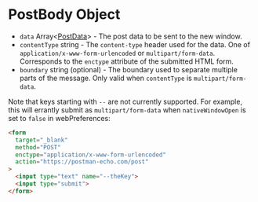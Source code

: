 # PostBody Object

* `data` Array<[PostData](./post-data.md)> - The post data to be sent to the
  new window.
* `contentType` string - The `content-type` header used for the data. One of
  `application/x-www-form-urlencoded` or `multipart/form-data`. Corresponds to
  the `enctype` attribute of the submitted HTML form.
* `boundary` string (optional) - The boundary used to separate multiple parts of
  the message. Only valid when `contentType` is `multipart/form-data`.

Note that keys starting with `--` are not currently supported. For example, this will errantly submit as `multipart/form-data` when `nativeWindowOpen` is set to `false` in webPreferences:

```html
<form
  target="_blank"
  method="POST"
  enctype="application/x-www-form-urlencoded"
  action="https://postman-echo.com/post"
>
  <input type="text" name="--theKey">
  <input type="submit">
</form>
```
